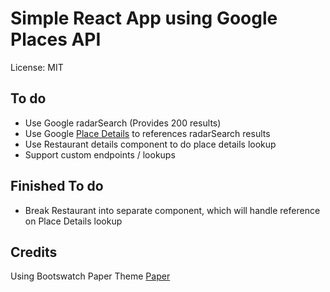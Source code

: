 # Simple React App using Google Places API
License: MIT

## To do
* Use Google radarSearch (Provides 200 results)
* Use Google [Place Details](https://developers.google.com/places/web-service/details) to references radarSearch results
* Use Restaurant details component to do place details lookup
* Support custom endpoints / lookups

## Finished To do
* Break Restaurant into separate component, which will handle reference on Place Details lookup

## Credits
Using Bootswatch Paper Theme [Paper](https://bootswatch.com/paper/)